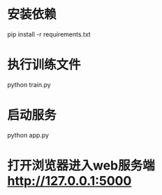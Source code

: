 # 安装依赖
pip install -r requirements.txt
# 执行训练文件
python train.py
# 启动服务
python app.py
# 打开浏览器进入web服务端 http://127.0.0.1:5000
